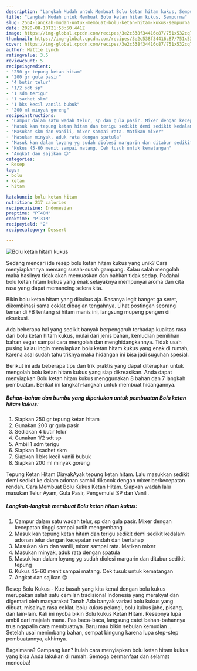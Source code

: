 ```yaml
---
description: "Langkah Mudah untuk Membuat Bolu ketan hitam kukus, Sempurna"
title: "Langkah Mudah untuk Membuat Bolu ketan hitam kukus, Sempurna"
slug: 2564-langkah-mudah-untuk-membuat-bolu-ketan-hitam-kukus-sempurna
date: 2020-08-10T21:53:50.441Z
image: https://img-global.cpcdn.com/recipes/3e2c538f34416c87/751x532cq70/bolu-ketan-hitam-kukus-foto-resep-utama.jpg
thumbnail: https://img-global.cpcdn.com/recipes/3e2c538f34416c87/751x532cq70/bolu-ketan-hitam-kukus-foto-resep-utama.jpg
cover: https://img-global.cpcdn.com/recipes/3e2c538f34416c87/751x532cq70/bolu-ketan-hitam-kukus-foto-resep-utama.jpg
author: Mattie Lynch
ratingvalue: 3.5
reviewcount: 5
recipeingredient:
- "250 gr tepung ketan hitam"
- "200 gr gula pasir"
- "4 butir telur"
- "1/2 sdt sp"
- "1 sdm terigu"
- "1 sachet skm"
- "1 bks kecil vanili bubuk"
- "200 ml minyak goreng"
recipeinstructions:
- "Campur dalam satu wadah telur, sp dan gula pasir. Mixer dengan kecepatan tinggi sampai putih mengembang"
- "Masuk kan tepung ketan hitam dan terigu sedikit demi sedikit kedalam adonan telur dengan kecepatan rendah dan bertahap"
- "Masukan skm dan vanili, mixer sampai rata. Matikan mixer"
- "Masukan minyak, aduk rata dengan spatula"
- "Masuk kan dalam loyang yg sudah diolesi margarin dan ditabur sedikit tepung"
- "Kukus 45-60 menit sampai matang. Cek tusuk untuk kematangan"
- "Angkat dan sajikan 😊"
categories:
- Resep
tags:
- bolu
- ketan
- hitam

katakunci: bolu ketan hitam 
nutrition: 217 calories
recipecuisine: Indonesian
preptime: "PT40M"
cooktime: "PT31M"
recipeyield: "2"
recipecategory: Dessert

---
```



![Bolu ketan hitam kukus](https://img-global.cpcdn.com/recipes/3e2c538f34416c87/751x532cq70/bolu-ketan-hitam-kukus-foto-resep-utama.jpg)

Sedang mencari ide resep bolu ketan hitam kukus yang unik? Cara menyiapkannya memang susah-susah gampang. Kalau salah mengolah maka hasilnya tidak akan memuaskan dan bahkan tidak sedap. Padahal bolu ketan hitam kukus yang enak selayaknya mempunyai aroma dan cita rasa yang dapat memancing selera kita.

Bikin bolu ketan hitam yang dikukus aja. Rasanya legit banget ga seret, dikombinasi sama coklat dibagian tengahnya. Lihat postingan seorang teman di FB tentang si hitam manis ini, langsung mupeng pengen di eksekusi.

Ada beberapa hal yang sedikit banyak berpengaruh terhadap kualitas rasa dari bolu ketan hitam kukus, mulai dari jenis bahan, kemudian pemilihan bahan segar sampai cara mengolah dan menghidangkannya. Tidak usah pusing kalau ingin menyiapkan bolu ketan hitam kukus yang enak di rumah, karena asal sudah tahu triknya maka hidangan ini bisa jadi suguhan spesial.


Berikut ini ada beberapa tips dan trik praktis yang dapat diterapkan untuk mengolah bolu ketan hitam kukus yang siap dikreasikan. Anda dapat menyiapkan Bolu ketan hitam kukus menggunakan 8 bahan dan 7 langkah pembuatan. Berikut ini langkah-langkah untuk membuat hidangannya.

<!--inarticleads1-->

##### Bahan-bahan dan bumbu yang diperlukan untuk pembuatan Bolu ketan hitam kukus:

1. Siapkan 250 gr tepung ketan hitam
1. Gunakan 200 gr gula pasir
1. Sediakan 4 butir telur
1. Gunakan 1/2 sdt sp
1. Ambil 1 sdm terigu
1. Siapkan 1 sachet skm
1. Siapkan 1 bks kecil vanili bubuk
1. Siapkan 200 ml minyak goreng


Tepung Ketan Hitam DiayakAyak tepung ketan hitam. Lalu masukkan sedikit demi sedikit ke dalam adonan sambil dikocok dengan mixer berkecepatan rendah. Cara Membuat Bolu Kukus Ketan Hitam. Siapkan wadah lalu masukan Telur Ayam, Gula Pasir, Pengemulsi SP dan Vanili. 

<!--inarticleads2-->

##### Langkah-langkah membuat Bolu ketan hitam kukus:

1. Campur dalam satu wadah telur, sp dan gula pasir. Mixer dengan kecepatan tinggi sampai putih mengembang
1. Masuk kan tepung ketan hitam dan terigu sedikit demi sedikit kedalam adonan telur dengan kecepatan rendah dan bertahap
1. Masukan skm dan vanili, mixer sampai rata. Matikan mixer
1. Masukan minyak, aduk rata dengan spatula
1. Masuk kan dalam loyang yg sudah diolesi margarin dan ditabur sedikit tepung
1. Kukus 45-60 menit sampai matang. Cek tusuk untuk kematangan
1. Angkat dan sajikan 😊


Resep Bolu Kukus - Kue basah yang kita kenal dengan bolu kukus merupakan salah satu cemilan tradisional Indonesia yang merakyat dan digemari oleh masyarakat Tanah Ada banyak variasi bolu kukus yang dibuat, misalnya rasa coklat, bolu kukus pelangi, bolu kukus jahe, pisang, dan lain-lain. Kali ini nyoba bikin Bolu kukus Ketan Hitam. Resepnya lupa ambil dari majalah mana. Pas baca-baca, langsung catet bahan-bahannya trus ngapalin cara membuatnya. Baru mau bikin sebulan kemudian … Setelah usai menimbang bahan, sempat bingung karena lupa step-step pembuatannya, akhirnya. 

Bagaimana? Gampang kan? Itulah cara menyiapkan bolu ketan hitam kukus yang bisa Anda lakukan di rumah. Semoga bermanfaat dan selamat mencoba!
